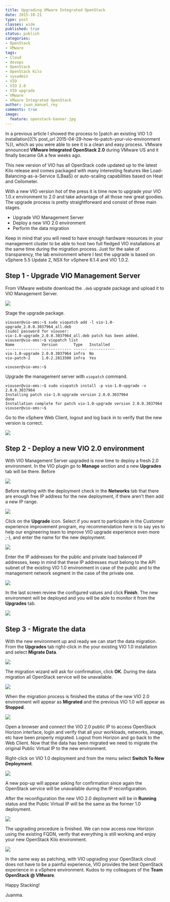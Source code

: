 ```yaml
---
title: Upgrading VMware Integrated OpenStack
date: 2015-10-21
type: post
classes: wide
published: true
status: publish
categories:
- OpenStack
- VMware
tags:
- Cloud
- devops
- OpenStack
- OpenStack Kilo
- sysadmin
- VIO
- VIO 2.0
- VIO upgrade
- VMware
- VMware Integrated OpenStack
author: juan_manuel_rey
comments: true
image:
  feature: openstack-banner.jpg
---
```


In a previous article I showed the process to [patch an existing VIO 1.0 installation]({% post_url 2015-04-29-how-to-patch-your-vio-environment %}), which as you were able to see it is a clean and easy process. VMware announced **VMware Integrated OpenStack 2.0** during VMware US and it finally became GA a few weeks ago.

This new version of VIO has all OpenStack code updated up to the latest Kilo release and comes packaged with many interesting features like Load-Balancing-as-a-Service (LBaaS) or auto-scaling capabilities based on Heat and Ceilometer.

With a new VIO version hot of the press it is time now to upgrade your VIO 1.0.x environment to 2.0 and take advantage of all those new great goodies. The upgrade process is pretty straightforward and consist of three main stages.

- Upgrade VIO Management Server
- Deploy a new VIO 2.0 environment
- Perform the data migration

Keep in mind that you will need to have enough hardware resources in your management cluster to be able to host two full fledged VIO installations at the same time during the migration process. Just for the sake of transparency, the lab environment where I test the upgrade is based on vSphere 5.5 Update 2, NSX for vSphere 6.1.4 and VIO 1.0.2.

## Step 1 - Upgrade VIO Management Server

From VMware website download the `.deb` upgrade package and upload it to
VIO Management Server.

[![](/assets/images/screen-shot-2015-10-20-at-12-59-50.png)]({{site.url}}/assets/images/screen-shot-2015-10-20-at-12-59-50.png)

Stage the upgrade package.

```
viouser@vio-oms:~$ sudo viopatch add -l vio-1.0-upgrade_2.0.0.3037964_all.deb
[sudo] password for viouser:
vio-1.0-upgrade_2.0.0.3037964_all.deb patch has been added.
viouser@vio-oms:~$ viopatch list
Name            Version       Type   Installed
--------------- ------------- ------ -----------
vio-1.0-upgrade 2.0.0.3037964 infra  No
vio-patch-2     1.0.2.2813500 infra  Yes

viouser@vio-oms:~$
```

Upgrade the management server with `viopatch` command.

```
viouser@vio-oms:~$ sudo viopatch install -p vio-1.0-upgrade -v 2.0.0.3037964
Installing patch vio-1.0-upgrade version 2.0.0.3037964
done
Installation complete for patch vio-1.0-upgrade version 2.0.0.3037964
viouser@vio-oms:~$
```

Go to the vSphere Web Client, logout and log back in to verify that the new version is correct.

[![](/assets/images/vio-oms-upgraded.png)]({{site.url}}/assets/images/vio-oms-upgraded.png)

## Step 2 - Deploy a new VIO 2.0 environment

With VIO Management Server upgraded is now time to deploy a fresh 2.0 environment. In the VIO plugin go to **Manage** section and a new **Upgrades** tab will be there. Before

[![](/assets/images/vio-upgrades-tab.png)]({{site.url}}/assets/images/vio-upgrades-tab.png)

Before starting with the deployment check in the **Networks** tab that there are enough free IP address for the new deployment, if there aren't then add a new IP range.

[![](/assets/images/new_ip_range.png)]({{site.url}}/assets/images/new_ip_range.png)

Click on the **Upgrade** icon. Select if you want to participate in the Customer experience improvement program, my recommendation here is to say yes to help our engineering team to improve VIO upgrade experience even more ;-), and enter the name for the new deployment.

[![](/assets/images/deployment_name.png)]({{site.url}}/assets/images/deployment_name.png)

Enter the IP addresses for the public and private load balanced IP addresses, keep in mind that these IP addresses must belong to the API subnet of the existing VIO 1.0 environment in case of the public and to the management network segment in the case of the private one.

[![](/assets/images/lb_vio2_ips.png)]({{site.url}}/assets/images/lb_vio2_ips.png)

In the last screen review the configured values and click **Finish**. The new environment will be deployed and you will be able to monitor it from the **Upgrades** tab.

[![](/assets/images/vio2_new_deployment.png)]({{site.url}}/assets/images/vio2_new_deployment.png)

## Step 3 - Migrate the data

With the new environment up and ready we can start the data migration. From the **Upgrades** tab right-click in the your existing VIO 1.0 installation and select **Migrate Data**.

[![](/assets/images/migrate_vio_data.png)]({{site.url}}/assets/images/migrate_vio_data.png)

The migration wizard will ask for confirmation, click **OK**. During the data migration all OpenStack service will be unavailable.

[![](/assets/images/data_migration.png)]({{site.url}}/assets/images/data_migration.png)

When the migration process is finished the status of the new VIO 2.0 environment will appear as **Migrated** and the previous VIO 1.0 will appear as **Stopped**.

[![](/assets/images/vio_migrated.png)]({{site.url}}/assets/images/vio_migrated.png)

Open a browser and connect the VIO 2.0 public IP to access OpenStack Horizon interface, login and verify that all your workloads, networks, image, etc have been properly migrated. Logout from Horizon and go back to the Web Client. Now that the data has been migrated we need to migrate the original Public Virtual IP to the new environment.

Right-click on VIO 1.0 deployment and from the menu select **Switch To New Deployment**.

[![](/assets/images/switch_vio_ip.png)]({{site.url}}/assets/images/switch_vio_ip.png)

A new pop-up will appear asking for confirmation since again the OpenStack service will be unavailable during the IP reconfiguration.

After the reconfiguration the new VIO 2.0 deployment will be in **Running** status and the Public Virtual IP will be the same as the former 1.0 deployment.

[![](/assets/images/migration_finished.png)]({{site.url}}/assets/images/migration_finished.png)

The upgrading procedure is finished. We can now access now Horizon using the existing FQDN, verify that everything is still working and enjoy your new OpenStack Kilo environment.

[![](/assets/images/horizon_kilo.png)]({{site.url}}/assets/images/horizon_kilo.png)

In the same way as patching, with VIO upgrading your OpenStack cloud does not have to be a painful experience, VIO provides the best OpenStack experience in a vSphere environment. Kudos to my colleagues of the **Team OpenStack @ VMware**.

Happy Stacking!

Juanma.
